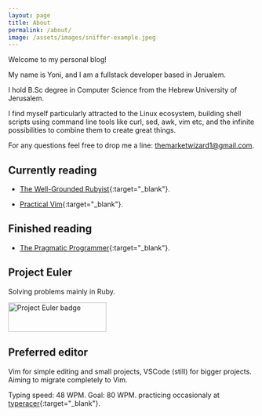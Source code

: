 ```yaml
---
layout: page
title: About
permalink: /about/
image: /assets/images/sniffer-example.jpeg
---
```

Welcome to my personal blog!

My name is Yoni, and I am a fullstack developer based in Jerualem.

I hold B.Sc degree in Computer Science from the Hebrew University of Jerusalem.

I find myself particularly attracted to the Linux ecosystem, building shell scripts using command line tools like curl, sed, awk, vim etc, and the infinite possibilities to combine them to
create great things.

For any questions feel free to drop me a line: themarketwizard1@gmail.com.


## Currently reading

* [The Well-Grounded Rubyist](https://www.amazon.com/Well-Grounded-Rubyist-David-Black/dp/1617295213/ref=sr_1_4?dchild=1&qid=1635531524&refinements=p_27%3ADavid+A.+Black&s=books&sr=1-4&text=David+A.+Black){:target="_blank"}.

* [Practical Vim](https://www.amazon.com/Practical-Vim-Edit-Speed-Thought/dp/1680501275){:target="_blank"}.


## Finished reading

* [The Pragmatic Programmer](https://www.amazon.com/Pragmatic-Programmer-journey-mastery-Anniversary/dp/0135957052#customerReviews){:target="_blank"}.



## Project Euler

Solving problems mainly in Ruby.

<img src="https://projecteuler.net/profile/YoniA.png" alt="Project Euler badge" width="200" height="60">


## Preferred editor

Vim for simple editing and small projects, VSCode (still) for bigger projects. Aiming to migrate completely to Vim. 

Typing speed: 48 WPM. Goal: 80 WPM. practicing occasionaly at [typeracer](https://play.typeracer.com/){:target="_blank"}. 

